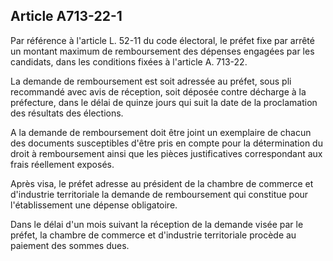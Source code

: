 Article A713-22-1
----
Par référence à l'article L. 52-11 du code électoral, le préfet fixe par arrêté
un montant maximum de remboursement des dépenses engagées par les candidats,
dans les conditions fixées à l'article A. 713-22.

La demande de remboursement est soit adressée au préfet, sous pli recommandé
avec avis de réception, soit déposée contre décharge à la préfecture, dans le
délai de quinze jours qui suit la date de la proclamation des résultats des
élections.

A la demande de remboursement doit être joint un exemplaire de chacun des
documents susceptibles d'être pris en compte pour la détermination du droit à
remboursement ainsi que les pièces justificatives correspondant aux frais
réellement exposés.

Après visa, le préfet adresse au président de la chambre de commerce et
d'industrie territoriale la demande de remboursement qui constitue pour
l'établissement une dépense obligatoire.

Dans le délai d'un mois suivant la réception de la demande visée par le préfet,
la chambre de commerce et d'industrie territoriale procède au paiement des
sommes dues.
